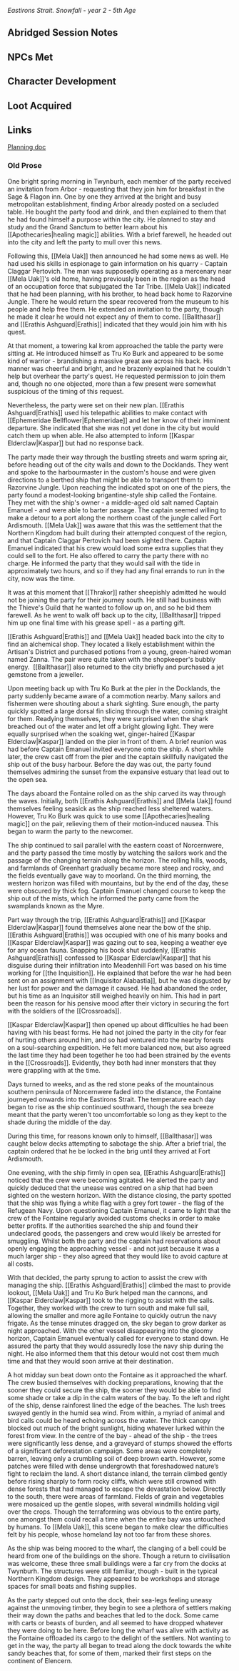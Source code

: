 *Eastirons Strait. Snowfall - year 2 - 5th Age* 
## Abridged Session Notes

## NPCs Met
## Character Development
## Loot Acquired
## Links
[Planning doc](https://docs.google.com/document/d/1GPlJfelYTVnpEY3HqYx_-DaYTGbaiq7qUtzIKz5Xn6U/edit?usp=drive_link)

### Old Prose
One bright spring morning in Twynburh, each member of the party received an invitation from ﻿Arbor﻿ - requesting that they join him for breakfast in the Sage & Flagon inn. One by one they arrived at the bright and busy metropolitan establishment, finding ﻿Arbor﻿ already posted on a secluded table. He bought the party food and drink, and then explained to them that he had found himself a purpose within the city. He planned to stay and study and the Grand Sanctum to better learn about his [[Apothecaries|healing magic]] abilities. With a brief farewell, he headed out into the city and left the party to mull over this news.

Following this, ﻿[[Mela Uak]]﻿ then announced he had some news as well. He had used his skills in espionage to gain information on his quarry - ﻿Captain Claggar Pertovich﻿. The man was supposedly operating as a mercenary near ﻿[[Mela Uak]]﻿'s old home, having previously been in the region as the head of an occupation force that subjugated the Tar Tribe. ﻿[[Mela Uak]]﻿ indicated that he had been planning, with his brother, to head back home to Razorvine Jungle. There he would return the spear recovered from the museum to his people and help free them. He extended an invitation to the party, though he made it clear he would not expect any of them to come. ﻿[[Ballthasar]]﻿ and ﻿[[Erathis Ashguard|Erathis]]﻿ indicated that they would join him with his quest.

At that moment, a towering kal krom approached the table the party were sitting at. He introduced himself as ﻿Tru Ko Burk﻿ and appeared to be some kind of warrior - brandishing a massive great axe across his back. His manner was cheerful and bright, and he brazenly explained that he couldn't help but overhear the party's quest. He requested permission to join them and, though no one objected, more than a few present were somewhat suspicious of the timing of this request.

Nevertheless, the party were set on their new plan. ﻿[[Erathis Ashguard|Erathis]]﻿ used his telepathic abilities to make contact with ﻿[[Ephemeridae Bellflower|Ephemeridae]]﻿ and let her know of their imminent departure. She indicated that she was not yet done in the city but would catch them up when able. He also attempted to inform ﻿[[Kaspar Elderclaw|Kaspar]]﻿ but had no response back.

The party made their way through the bustling streets and warm spring air, before heading out of the city walls and down to the ﻿Docklands﻿. They went and spoke to the harbourmaster in the custom's house and were given directions to a berthed ship that might be able to transport them to Razorvine Jungle. Upon reaching the indicated spot on one of the piers, the party found a modest-looking brigantine-style ship called the Fontaine. They met with the ship's owner - a middle-aged old salt named ﻿Captain Emanuel﻿ - and were able to barter passage. The captain seemed willing to make a detour to a port along the northern coast of the jungle called Fort Ardismouth. ﻿[[Mela Uak]]﻿ was aware that this was the settlement that the Northern Kingdom had built during their attempted conquest of the region, and that ﻿Captain Claggar Pertovich﻿ had been sighted there. ﻿Captain Emanuel﻿ indicated that his crew would load some extra supplies that they could sell to the fort. He also offered to carry the party there with no charge. He informed the party that they would sail with the tide in approximately two hours, and so if they had any final errands to run in the city, now was the time.

It was at this moment that ﻿[[Thrakor]]﻿ rather sheepishly admitted he would not be joining the party for their journey south. He still had business with the Thieve's Guild that he wanted to follow up on, and so he bid them farewell. As he went to walk off back up to the city, ﻿[[Ballthasar]]﻿ tripped him up one final time with his grease spell - as a parting gift.

﻿[[Erathis Ashguard|Erathis]]﻿ and ﻿[[Mela Uak]]﻿ headed back into the city to find an alchemical shop. They located a likely establishment within the ﻿Artisan's District﻿ and purchased potions from a young, green-haired woman named Zanna. The pair were quite taken with the shopkeeper's bubbly energy.
﻿
﻿[[Ballthasar]]﻿ also returned to the city briefly and purchased a jet gemstone from a jeweller.

Upon meeting back up with ﻿Tru Ko Burk﻿ at the pier in the ﻿Docklands﻿, the party suddenly became aware of a commotion nearby. Many sailors and fishermen were shouting about a shark sighting. Sure enough, the party quickly spotted a large dorsal fin slicing through the water, coming straight for them. Readying themselves, they were surprised when the shark breached out of the water and let off a bright glowing light. They were equally surprised when the soaking wet, ginger-haired ﻿[[Kaspar Elderclaw|Kaspar]]﻿ landed on the pier in front of them. A brief reunion was had before ﻿Captain Emanuel﻿ invited everyone onto the ship. A short while later, the crew cast off from the pier and the captain skillfully navigated the ship out of the busy harbour. Before the day was out, the party found themselves admiring the sunset from the expansive estuary that lead out to the open sea.

The days aboard the Fontaine rolled on as the ship carved its way through the waves. Initially, both ﻿[[Erathis Ashguard|Erathis]]﻿ and ﻿[[Mela Uak]]﻿ found themselves feeling seasick as the ship reached less sheltered waters. However, ﻿Tru Ko Burk﻿ was quick to use some [[Apothecaries|healing magic]] on the pair, relieving them of their motion-induced nausea. This began to warm the party to the newcomer.

The ship continued to sail parallel with the eastern coast of Norcernwere, and the party passed the time mostly by watching the sailors work and the passage of the changing terrain along the horizon. The rolling hills, woods, and farmlands of Greenhart gradually became more steep and rocky, and the fields eventually gave way to moorland. On the third morning, the western horizon was filled with mountains, but by the end of the day, these were obscured by thick fog. ﻿Captain Emanuel﻿ changed course to keep the ship out of the mists, which he informed the party came from the swamplands known as the Myre.

Part way through the trip, ﻿[[Erathis Ashguard|Erathis]]﻿ and ﻿[[Kaspar Elderclaw|Kaspar]]﻿ found themselves alone near the bow of the ship. ﻿[[Erathis Ashguard|Erathis]]﻿ was occupied with one of his many books and ﻿[[Kaspar Elderclaw|Kaspar]]﻿ was gazing out to sea, keeping a weather eye for any ocean fauna. Snapping his book shut suddenly, ﻿[[Erathis Ashguard|Erathis]]﻿ confessed to ﻿[[Kaspar Elderclaw|Kaspar]]﻿ that his disguise during their infiltration into ﻿Meadenhill Fort﻿ was based on his time working for [[the Inquisition]]. He explained that before the war he had been sent on an assignment with [[Inquisitor Alabastia]], but he was disgusted by her lust for power and the damage it caused. He had abandoned the order, but his time as an Inquisitor still weighed heavily on him. This had in part been the reason for his pensive mood after their victory in securing the fort with the soldiers of the [[Crossroads]].

﻿[[Kaspar Elderclaw|Kaspar]]﻿ then opened up about difficulties he had been having with his beast forms. He had not joined the party in the city for fear of hurting others around him, and so had ventured into the nearby forests on a soul-searching expedition. He felt more balanced now, but also agreed the last time they had been together he too had been strained by the events in the [[Crossroads]]. Evidently, they both had inner monsters that they were grappling with at the time.

Days turned to weeks, and as the red stone peaks of the mountainous southern peninsula of Norcernwere faded into the distance, the Fontaine journeyed onwards into the Eastirons Strait. The temperature each day began to rise as the ship continued southward, though the sea breeze meant that the party weren't too uncomfortable so long as they kept to the shade during the middle of the day.

During this time, for reasons known only to himself, ﻿[[Ballthasar]]﻿ was caught below decks attempting to sabotage the ship. After a brief trial, the captain ordered that he be locked in the brig until they arrived at Fort Ardismouth.

One evening, with the ship firmly in open sea, ﻿[[Erathis Ashguard|Erathis]]﻿ noticed that the crew were becoming agitated. He alerted the party and quickly deduced that the unease was centred on a ship that had been sighted on the western horizon. With the distance closing, the party spotted that the ship was flying a white flag with a grey fort tower - the flag of the Refugean Navy. Upon questioning ﻿Captain Emanuel﻿, it came to light that the crew of the Fontaine regularly avoided customs checks in order to make better profits. If the authorities searched the ship and found their undeclared goods, the passengers and crew would likely be arrested for smuggling. Whilst both the party and the captain had reservations about openly engaging the approaching vessel - and not just because it was a much larger ship - they also agreed that they would like to avoid capture at all costs.

With that decided, the party sprung to action to assist the crew with managing the ship. ﻿[[Erathis Ashguard|Erathis]]﻿ climbed the mast to provide lookout, ﻿[[Mela Uak]]﻿ and ﻿Tru Ko Burk﻿ helped man the cannons, and ﻿[[Kaspar Elderclaw|Kaspar]]﻿ took to the rigging to assist with the sails. Together, they worked with the crew to turn south and make full sail, allowing the smaller and more agile Fontaine to quickly outrun the navy frigate. As the tense minutes dragged on, the sky began to grow darker as night approached. With the other vessel disappearing into the gloomy horizon, ﻿Captain Emanuel﻿ eventually called for everyone to stand down. He assured the party that they would assuredly lose the navy ship during the night. He also informed them that this detour would not cost them much time and that they would soon arrive at their destination.

A hot midday sun beat down onto the Fontaine as it approached the wharf. The crew busied themselves with docking preparations, knowing that the sooner they could secure the ship, the sooner they would be able to find some shade or take a dip in the calm waters of the bay. To the left and right of the ship, dense rainforest lined the edge of the beaches. The lush trees swayed gently in the humid sea wind. From within, a myriad of animal and bird calls could be heard echoing across the water. The thick canopy blocked out much of the bright sunlight, hiding whatever lurked within the forest from view. In the centre of the bay - ahead of the ship - the trees were significantly less dense, and a graveyard of stumps showed the efforts of a significant deforestation campaign. Some areas were completely barren, leaving only a crumbling soil of deep brown earth. However, some patches were filled with dense undergrowth that foreshadowed nature’s fight to reclaim the land. A short distance inland, the terrain climbed gently before rising sharply to form rocky cliffs, which were still crowned with dense forests that had managed to escape the devastation below. Directly to the south, there were areas of farmland. Fields of grain and vegetables were mosaiced up the gentle slopes, with several windmills holding vigil over the crops. Though the terraforming was obvious to the entire party, one amongst them could recall a time when the entire bay was untouched by humans. To ﻿[[Mela Uak]]﻿, this scene began to make clear the difficulties felt by his people, whose homeland lay not too far from these shores.

As the ship was being moored to the wharf, the clanging of a bell could be heard from one of the buildings on the shore. Though a return to civilisation was welcome, these three small buildings were a far cry from the docks at Twynburh. The structures were still familiar, though - built in the typical Northern Kingdom design. They appeared to be workshops and storage spaces for small boats and fishing supplies.

As the party stepped out onto the dock, their sea-legs feeling uneasy against the unmoving timber, they begin to see a plethora of settlers making their way down the paths and beaches that led to the dock. Some came with carts or beasts of burden, and all seemed to have dropped whatever they were doing to be here. Before long the wharf was alive with activity as the Fontaine offloaded its cargo to the delight of the settlers. Not wanting to get in the way, the party all began to tread along the dock towards the white sandy beaches that, for some of them, marked their first steps on the continent of Elencern.